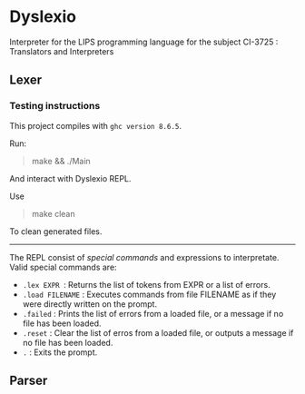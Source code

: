# Dyslexio

Interpreter for the LIPS programming language for the subject CI-3725 : Translators and Interpreters

## Lexer

### Testing instructions

This project compiles with ```ghc version 8.6.5```.

Run: 

> make && ./Main

And interact with Dyslexio REPL. 

Use

> make clean

To clean generated files.

---

The REPL consist of *special commands* and expressions to interpretate. Valid special commands are: 

* ```.lex EXPR ```: Returns the list of tokens from EXPR or a list of errors.
* ```.load FILENAME``` : Executes commands from file FILENAME as if they were directly written on the prompt.
* ```.failed``` : Prints the list of errors from a loaded file, or a message if no file has been loaded.
* ```.reset``` : Clear the list of erros from a loaded file, or outputs a message if no file has been loaded.
* ```.``` : Exits the prompt.

## Parser